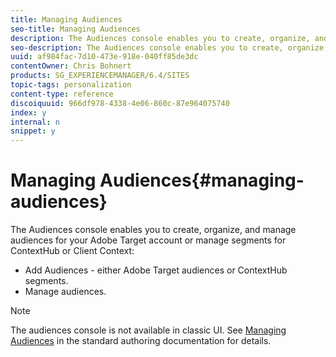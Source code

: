 ```yaml
---
title: Managing Audiences
seo-title: Managing Audiences
description: The Audiences console enables you to create, organize, and manage audiences for your Adobe Target account or manage segments for ContextHub or Client Context.
seo-description: The Audiences console enables you to create, organize, and manage audiences for your Adobe Target account or manage segments for ContextHub or Client Context.
uuid: af984fac-7d10-473e-918e-040ff85de3dc
contentOwner: Chris Bohnert
products: SG_EXPERIENCEMANAGER/6.4/SITES
topic-tags: personalization
content-type: reference
discoiquuid: 966df978-4338-4e06-860c-87e964075740
index: y
internal: n
snippet: y
---
```


# Managing Audiences{#managing-audiences}

The Audiences console enables you to create, organize, and manage audiences for your Adobe Target account or manage segments for ContextHub or Client Context:

* Add Audiences - either Adobe Target audiences or ContextHub segments.
* Manage audiences.

>[!NOTE]
>
>The audiences console is not available in classic UI. See [Managing Audiences](../../../sites/authoring/using/managing-audiences.md) in the standard authoring documentation for details.

